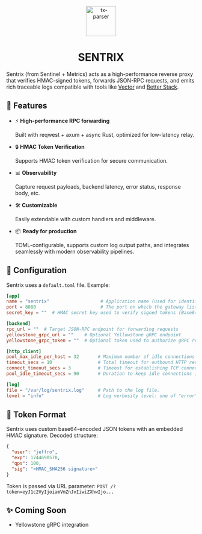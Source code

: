 <p align="center">
<img src="https://cdn3.iconfinder.com/data/icons/minecraft-icons/512/enderman.png" alt="tx-parser" width="80">
</p>
<h1 align="center">SENTRIX</h1>

Sentrix (from Sentinel + Metrics) acts as a high-performance reverse proxy that verifies HMAC-signed tokens, 
forwards JSON-RPC requests, and emits rich traceable logs compatible with tools like [Vector](https://vector.dev/) and [Better Stack](https://betterstack.com/).

## 🚀 Features
- ⚡️ **High-performance RPC forwarding** 

    Built with reqwest + axum + async Rust, optimized for low-latency relay.
- 🔒 **HMAC Token Verification** 

    Supports HMAC token verification for secure communication.
- 📊 **Observability**

    Capture request payloads, backend latency, error status, response body, etc.
- 🛠️ **Customizable**
    
    Easily extendable with custom handlers and middleware.
- 📦 **Ready for production**
  
    TOML-configurable, supports custom log output paths, and integrates seamlessly with modern observability pipelines.

## 🔧 Configuration
Sentrix uses a `default.toml` file. Example:

```toml
[app]
name = "sentrix"                   # Application name (used for identification and logging)
port = 8080                        # The port on which the gateway listens for incoming requests
secret_key = ""  # HMAC secret key used to verify signed tokens (Base64-encoded)

[backend]
rpc_url = ""  # Target JSON-RPC endpoint for forwarding requests
yellowstone_grpc_url = ""    # Optional Yellowstone gRPC endpoint
yellowstone_grpc_token = ""  # Optional token used to authorize gRPC requests

[http_client]
pool_max_idle_per_host = 32       # Maximum number of idle connections kept alive per host
timeout_secs = 10                 # Total timeout for outbound HTTP requests (in seconds)
connect_timeout_secs = 3          # Timeout for establishing TCP connection (in seconds)
pool_idle_timeout_secs = 90       # Duration to keep idle connections in the pool (in seconds)

[log]
file = "/var/log/sentrix.log"     # Path to the log file.
level = "info"                    # Log verbosity level: one of "error", "warn", "info", "debug", or "trace"
```

## 🔑 Token Format
Sentrix uses custom base64-encoded JSON tokens with an embedded HMAC signature.
Decoded structure:
```json
{
  "user": "jeffro",
  "exp": 1744690570,
  "qps": 100,
  "sig": "<HMAC_SHA256 signature>"
}
```
Token is passed via URL parameter:
`POST /?token=eyJ1c2VyIjoiamVmZnJvIiwiZXhwIjo...`

## ✨ Coming Soon
- Yellowstone gRPC integration